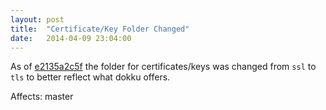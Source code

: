 ```yaml
---
layout: post
title:  "Certificate/Key Folder Changed"
date:   2014-04-09 23:04:00
---
```


As of [e2135a2c5f](https://github.com/progrium/dokku/commit/e2135a2c5f599184ce1f40beb21fccb9a0f8b8de) the folder for certificates/keys was changed from `ssl` to `tls` to better reflect what dokku offers.

Affects: master

